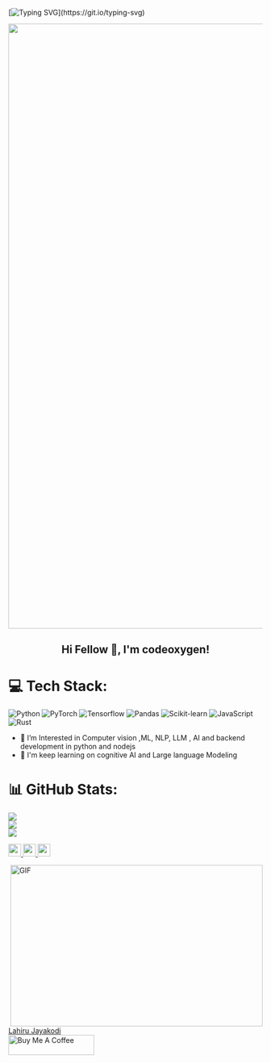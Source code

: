 [![Typing SVG](https://readme-typing-svg.herokuapp.com?multiline=true&width=500&lines=Guys+Let's+Enjoy+Coding.)](https://git.io/typing-svg)
<p align="center">
  <img width="1200" src="" />
</p>  

<h2 align="center">Hi Fellow 👋, I'm codeoxygen!</h2>


# 💻 Tech Stack:


![Python](https://img.shields.io/badge/Python-3776AB?style=flat-square&logo=Python&logoColor=white)
![PyTorch](https://img.shields.io/badge/PyTorch-EA4E2C?style=flat-square&logo=PyTorch&logoColor=white)
![Tensorflow](https://img.shields.io/badge/Tensorflow-EA4E2C?style=flat-square&logo=Tensorflow&logoColor=white)
![Pandas](https://img.shields.io/badge/Pandas-91EA2C?style=flat-square&logo=Pandas&logoColor=white)
![Scikit-learn](https://img.shields.io/badge/Scikit-learn-91EA2C?style=flat-square&logo=Scikit-learn&logoColor=white)
![JavaScript](https://img.shields.io/badge/JavaScript-3776AB?style=flat-square&logo=JavaScript&logoColor=white)
![Rust](https://img.shields.io/badge/Rust-A8B9CC?style=flat-square&logo=Rust&logoColor=white)





- 🔭 I’m Interested in Computer vision ,ML,  NLP, LLM , AI and  backend development in python and nodejs
- 🌱 I'm keep learning on cognitive AI and Large language Modeling

<div align="center"> </div>

# 📊 GitHub Stats:
![](https://github-readme-stats.vercel.app/api?username=codeoxygen&theme=dark&hide_border=false&include_all_commits=false&count_private=false)<br/>
![](https://github-readme-streak-stats.herokuapp.com/?user=codeoxygen&theme=dark&hide_border=false)<br/>
![](https://github-readme-stats.vercel.app/api/top-langs/?username=codeoxygen&theme=dark&hide_border=false&include_all_commits=false&count_private=false&layout=compact)

<p>
    <a href="https://twitter.com/LahiruJayakodi3"> 
        <img src="https://img.shields.io/badge/twitter-%231DA1F2.svg?&style=for-the-badge&logo=twitter&logoColor=white" height=25>
    </a> 
    <a href="https://www.linkedin.com/in/lahiru-jayakodi-b912b0217">
        <img src="https://img.shields.io/badge/linkedin-%230077B5.svg?&style=for-the-badge&logo=linkedin&logoColor=white" height=25>
    </a> 
    <a href="https://stackoverflow.com/users/13915199/lahiru-prabhath">
        <img src="https://img.shields.io/badge/stackoverflow-%23E4405F.svg?&style=for-the-badge&logo=stackoverflow&logoColor=white" height=25>
    </a>
  
</p>


 
<img align="right" alt="GIF" src="https://github.com/abhisheknaiidu/abhisheknaiidu/blob/master/code.gif?raw=true" width="500" height="320" />

<div class="badge-base LI-profile-badge" data-locale="en_US" data-size="medium" data-theme="light" data-type="VERTICAL" data-vanity="lahiru-chalana-622749155" data-version="v1"><a class="badge-base__link LI-simple-link" href="https://lk.linkedin.com/in/lahiru-jayakodi-b912b0217?trk=profile-badge">Lahiru Jayakodi</a></div>

<a href="https://www.buymeacoffee.com/lahiruprabS" target="_blank" rel="noreferrer nofollow">
    <img src="https://cdn.buymeacoffee.com/buttons/default-red.png" alt="Buy Me A Coffee" height="40" width="170" >
</a>
              

<!--
**codeoxygen/codeoxygen** is a ✨ _special_ ✨ repository because its `README.md` (this file) appears on your GitHub profile.

Here are some ideas to get you started:

- 🔭 I’m currently working on ...
- 🌱 I’m currently learning ...
- 👯 I’m looking to collaborate on ...
- 🤔 I’m looking for help with ...
- 💬 Ask me about ...
- 📫 How to reach me: ...
- 😄 Pronouns: ...
- ⚡ Fun fact: ...
-->
